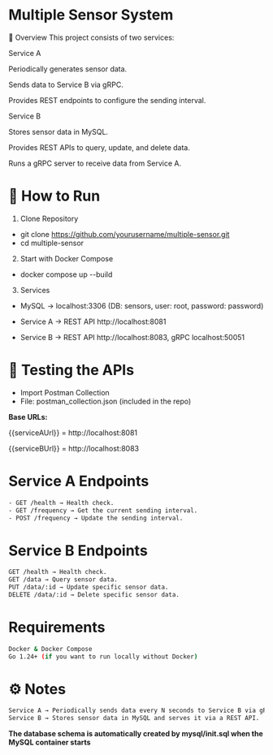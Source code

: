 # Multiple Sensor System
📌 Overview
This project consists of two services:

Service A

Periodically generates sensor data.

Sends data to Service B via gRPC.

Provides REST endpoints to configure the sending interval.

Service B

Stores sensor data in MySQL.

Provides REST APIs to query, update, and delete data.

Runs a gRPC server to receive data from Service A.

# 🚀 How to Run
1. Clone Repository
- git clone https://github.com/yourusername/multiple-sensor.git
- cd multiple-sensor

2. Start with Docker Compose
- docker compose up --build

3. Services
- MySQL → localhost:3306 (DB: sensors, user: root, password: password)

- Service A → REST API http://localhost:8081

- Service B → REST API http://localhost:8083, gRPC localhost:50051

# 🧪 Testing the APIs
- Import Postman Collection
- File: postman_collection.json (included in the repo)

**Base URLs:**

{{serviceAUrl}} = http://localhost:8081

{{serviceBUrl}} = http://localhost:8083

# Service A Endpoints
```bash
- GET /health → Health check.
- GET /frequency → Get the current sending interval.
- POST /frequency → Update the sending interval.
```

# Service B Endpoints
```bash
GET /health → Health check.
GET /data → Query sensor data.
PUT /data/:id → Update specific sensor data.
DELETE /data/:id → Delete specific sensor data.
```


# Requirements
```bash
Docker & Docker Compose
Go 1.24+ (if you want to run locally without Docker)
```

# ⚙️ Notes
```bash
Service A → Periodically sends data every N seconds to Service B via gRPC.
Service B → Stores sensor data in MySQL and serves it via a REST API.
```
**The database schema is automatically created by mysql/init.sql when the MySQL container starts**
